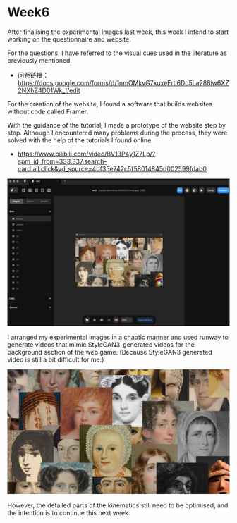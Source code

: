 # Week6
After finalising the experimental images last week, this week I intend to start working on the questionnaire and website.

For the questions, I have referred to the visual cues used in the literature as previously mentioned.

- 问卷链接：https://docs.google.com/forms/d/1nmOMkvG7xuxeFrti6Dc5La288iw6XZ2NXhZ4D01Wk_I/edit

For the creation of the website, I found a software that builds websites without code called Framer.

With the guidance of the tutorial, I made a prototype of the website step by step. Although I encountered many problems during the process, they were solved with the help of the tutorials I found online.

- https://www.bilibili.com/video/BV13P4y1Z7Lp/?spm_id_from=333.337.search-card.all.click&vd_source=4bf35e742c5f58014845d002599fdab0

![MSc-Advanced-Project](https://github.com/wwdddq/MSc-Advanced-Project/blob/main/BLOG/img/web.png)

I arranged my experimental images in a chaotic manner and used runway to generate videos that mimic StyleGAN3-generated videos for the background section of the web game. (Because StyleGAN3 generated video is still a bit difficult for me.)

![MSc-Advanced-Project](https://github.com/wwdddq/MSc-Advanced-Project/blob/main/BLOG/img/%E7%94%BB%E6%9D%BF%201.jpg)

However, the detailed parts of the kinematics still need to be optimised, and the intention is to continue this next week.
